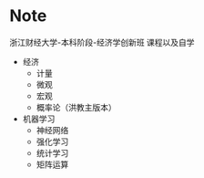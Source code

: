 # Note

浙江财经大学-本科阶段-经济学创新班 课程以及自学
- 经济
    - 计量
    - 微观
    - 宏观
    - 概率论（洪教主版本）
- 机器学习
    - 神经网络
    - 强化学习
    - 统计学习
    - 矩阵运算
